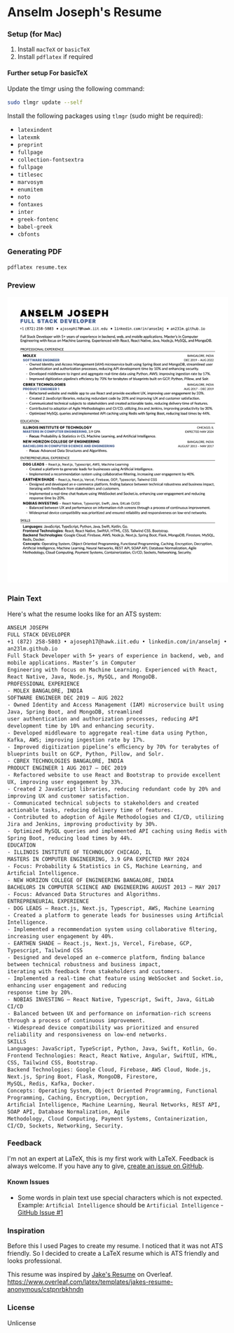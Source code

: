 # Anselm Joseph's Resume

### Setup (for Mac)
1. Install `macTeX` or `basicTeX`
2. Install `pdflatex` if required

#### Further setup For basicTeX
Update the tlmgr using the following command:
```bash
sudo tlmgr update --self
```
Install the following packages using `tlmgr` (sudo might be required):
- `latexindent`
- `latexmk`
- `preprint`
- `fullpage`
- `collection-fontsextra`
- `fullpage`
- `titlesec`
- `marvosym`
- `enumitem`
- `noto`
- `fontaxes`
- `inter`
- `greek-fontenc`
- `babel-greek`
- `cbfonts`

### Generating PDF
```bash
pdflatex resume.tex
```

### Preview
![Resume](resume.png)

### Plain Text
Here's what the resume looks like for an ATS system:
```
ANSELM JOSEPH
FULL STACK DEVELOPER
+1 (872) 258-5803 • ajoseph17@hawk.iit.edu • linkedin.com/in/anselmj • an23lm.github.io
Full Stack Developer with 5+ years of experience in backend, web, and mobile applications. Master’s in Computer
Engineering with focus on Machine Learning. Experienced with React, React Native, Java, Node.js, MySQL, and MongoDB.
PROFESSIONAL EXPERIENCE
- MOLEX BANGALORE, INDIA
SOFTWARE ENGINEER DEC 2019 – AUG 2022
- Owned Identity and Access Management (IAM) microservice built using Java, Spring Boot, and MongoDB, streamlined
user authentication and authorization processes, reducing API development time by 10% and enhancing security.
- Developed middleware to aggregate real-time data using Python, Kafka, AWS; improving ingestion rate by 17%.
- Improved digitization pipeline’s eﬃciency by 70% for terabytes of blueprints built on GCP, Python, Pillow, and Solr.
- CBREX TECHNOLOGIES BANGALORE, INDIA
PRODUCT ENGINEER 1 AUG 2017 – DEC 2019
- Refactored website to use React and Bootstrap to provide excellent UX, improving user engagement by 33%.
- Created 2 JavaScript libraries, reducing redundant code by 20% and improving UX and customer satisfaction.
- Communicated technical subjects to stakeholders and created actionable tasks, reducing delivery time of features.
- Contributed to adoption of Agile Methodologies and CI/CD, utilizing Jira and Jenkins, improving productivity by 30%.
- Optimized MySQL queries and implemented API caching using Redis with Spring Boot, reducing load times by 44%.
EDUCATION
- ILLINOIS INSTITUTE OF TECHNOLOGY CHICAGO, IL
MASTERS IN COMPUTER ENGINEERING, 3.9 GPA EXPECTED MAY 2024
- Focus: Probability & Statistics in CS, Machine Learning, and Artiﬁcial Intelligence.
- NEW HORIZON COLLEGE OF ENGINEERING BANGALORE, INDIA
BACHELORS IN COMPUTER SCIENCE AND ENGINEERING AUGUST 2013 – MAY 2017
- Focus: Advanced Data Structures and Algorithms.
ENTREPRENEURIAL EXPERIENCE
- DOG LEADS – React.js, Next.js, Typescript, AWS, Machine Learning
- Created a platform to generate leads for businesses using Artiﬁcial Intelligence.
- Implemented a recommendation system using collaborative ﬁltering, increasing user engagement by 40%.
- EARTHEN SHADE – React.js, Next.js, Vercel, Firebase, GCP, Typescript, Tailwind CSS
- Designed and developed an e-commerce platform, ﬁnding balance between technical robustness and business impact,
iterating with feedback from stakeholders and customers.
- Implemented a real-time chat feature using WebSocket and Socket.io, enhancing user engagement and reducing
response time by 20%.
- NOBIAS INVESTING – React Native, Typescript, Swift, Java, GitLab CI/CD
- Balanced between UX and performance on information-rich screens through a process of continuous improvement.
- Widespread device compatibility was prioritized and ensured reliability and responsiveness on low-end networks.
SKILLS
Languages: JavaScript, TypeScript, Python, Java, Swift, Kotlin, Go.
Frontend Technologies: React, React Native, Angular, SwiftUI, HTML, CSS, Tailwind CSS, Bootstrap.
Backend Technologies: Google Cloud, Firebase, AWS Cloud, Node.js, Next.js, Spring Boot, Flask, MongoDB, Firestore,
MySQL, Redis, Kafka, Docker.
Concepts: Operating System, Object Oriented Programming, Functional Programming, Caching, Encryption, Decryption,
Artiﬁcial Intelligence, Machine Learning, Neural Networks, REST API, SOAP API, Database Normalization, Agile
Methodology, Cloud Computing, Payment Systems, Containerization, CI/CD, Sockets, Networking, Security.
```

### Feedback
I'm not an expert at LaTeX, this is my first work with LaTeX. Feedback is always welcome. If you have any to give, [create an issue on GitHub](https://github.com/an23lm/resume/issues).

#### Known Issues
- Some words in plain text use special characters which is not expected. Example: `Artiﬁcial Intelligence` should be `Artificial Intelligence` - [GitHub Issue #1](https://github.com/an23lm/resume/issues/1)

### Inspiration
Before this I used Pages to create my resume. I noticed that it was not ATS friendly. So I decided to create a LaTeX resume which is ATS friendly and looks professional.

This resume was inspired by [Jake's Resume](https://www.overleaf.com/latex/templates/jakes-resume-anonymous/cstpnrbkhndn) on Overleaf.
https://www.overleaf.com/latex/templates/jakes-resume-anonymous/cstpnrbkhndn

### License
Unlicense